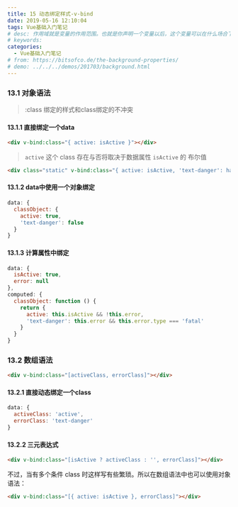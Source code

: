 ```yaml
---
title: 15 动态绑定样式-v-bind
date: 2019-05-16 12:10:04
tags: Vue基础入门笔记
# desc: 作用域就是变量的作用范围。也就是你声明一个变量以后，这个变量可以在什么场合下使用。以前的JavaScript只有全局作用域，和函数作用域。
# keywords: 
categories:
  - Vue基础入门笔记
# from: https://bitsofco.de/the-background-properties/
# demo: ../../../demos/201703/background.html
---
```


### 13.1 对象语法
> :class 绑定的样式和class绑定的不冲突


<a name="sjdDk"></a>
#### 13.1.1 直接绑定一个data
```html
<div v-bind:class="{ active: isActive }"></div>
```

> `active` 这个 class 存在与否将取决于数据属性 `isActive` 的 布尔值


```html
<div class="static" v-bind:class="{ active: isActive, 'text-danger': hasError }"></div>
```

<a name="gWlih"></a>
#### 13.1.2 data中使用一个对象绑定
```javascript
data: {
  classObject: {
    active: true,
    'text-danger': false
  }
}
```

<a name="I4eR3"></a>
#### 13.1.3 计算属性中绑定

```javascript
data: {
  isActive: true,
  error: null
},
computed: {
  classObject: function () {
    return {
      active: this.isActive && !this.error,
      'text-danger': this.error && this.error.type === 'fatal'
    }
  }
}
```

<a name="PROHG"></a>
### 13.2 数组语法

```html
<div v-bind:class="[activeClass, errorClass]"></div>
```

<a name="q3kqv"></a>
#### 13.2.1 直接动态绑定一个class

```javascript
data: {
  activeClass: 'active',
  errorClass: 'text-danger'
}
```

<a name="y375Y"></a>
#### 13.2.2 三元表达式

```html
<div v-bind:class="[isActive ? activeClass : '', errorClass]"></div>
```

不过，当有多个条件 class 时这样写有些繁琐。所以在数组语法中也可以使用对象语法：

```html
<div v-bind:class="[{ active: isActive }, errorClass]"></div>
```

